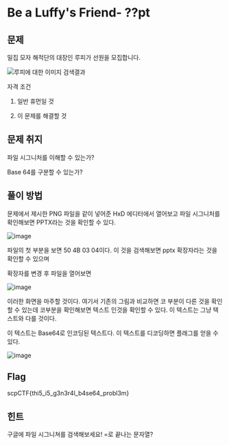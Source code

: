 # Be a Luffy's Friend- ??pt

## 문제 

밀집 모자 해적단의 대장인 루피가 선원을 모집합니다.

![루피에 대한 이미지 검색결과](http://img.chuing.net/g/?id=mvs&no=36817&num=0&fc=d41d8cd98f00b204e9800998ecf8427e)

자격 조건

1) 일반 휴먼일 것

2) 이 문제를 해결할 것

## 문제 취지

파일 시그니처를 이해할 수 있는가?

Base 64를 구분할 수 있는가?

## 풀이 방법

문제에서 제시한 PNG 파일을 같이 넣어준 HxD 에디터에서 열어보고 파일 시그니처를 확인해보면 PPTX라는 것을 확인할 수 있다.

![image](https://user-images.githubusercontent.com/40850499/66637410-edeed500-ec4d-11e9-8cdb-e9ba823b4ea0.png)

파일의 첫 부분을 보면 50 4B 03 04이다. 이 것을 검색해보면 pptx 확장자라는 것을 확인할 수 있으며

확장자를 변경 후 파일을 열어보면

![image](https://user-images.githubusercontent.com/40850499/66639478-dd405e00-ec51-11e9-8d15-ac22eb273fd1.png)

이러한 화면을 마주할 것이다. 여기서 기존의 그림과 비교하면 코 부분이 다른 것을 확인할 수 있는데 코부분을 확인해보면 텍스트 인것을 확인할 수 있다. 이 텍스트는 그냥 텍스트와 다를 것이다.

이 텍스트는 Base64로 인코딩된 텍스트다. 이 텍스트를 디코딩하면 플래그를 얻을 수 있다.

![image](https://user-images.githubusercontent.com/48209839/67223908-1a36fc80-f46b-11e9-9e06-c2e75e1dec02.png)

## Flag

scpCTF{thi5_i5_g3n3r4l_b4se64_probl3m}

## 힌트

구글에 파일 시그니쳐를 검색해보세요! =로 끝나는 문자열?

